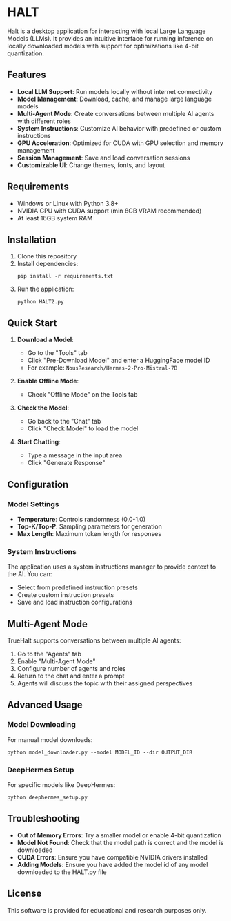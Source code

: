 # HALT
Halt is a desktop application for interacting with local Large Language Models (LLMs). It provides an intuitive interface for running inference on locally downloaded models with support for optimizations like 4-bit quantization.

## Features

- **Local LLM Support**: Run models locally without internet connectivity
- **Model Management**: Download, cache, and manage large language models
- **Multi-Agent Mode**: Create conversations between multiple AI agents with different roles
- **System Instructions**: Customize AI behavior with predefined or custom instructions
- **GPU Acceleration**: Optimized for CUDA with GPU selection and memory management
- **Session Management**: Save and load conversation sessions
- **Customizable UI**: Change themes, fonts, and layout

## Requirements

- Windows or Linux with Python 3.8+
- NVIDIA GPU with CUDA support (min 8GB VRAM recommended)
- At least 16GB system RAM

## Installation

1. Clone this repository
2. Install dependencies:
   ```
   pip install -r requirements.txt
   ```
3. Run the application:
   ```
   python HALT2.py
   ```

## Quick Start

1. **Download a Model**:
   - Go to the "Tools" tab
   - Click "Pre-Download Model" and enter a HuggingFace model ID
   - For example: `NousResearch/Hermes-2-Pro-Mistral-7B`

2. **Enable Offline Mode**:
   - Check "Offline Mode" on the Tools tab

3. **Check the Model**:
   - Go back to the "Chat" tab
   - Click "Check Model" to load the model

4. **Start Chatting**:
   - Type a message in the input area
   - Click "Generate Response"

## Configuration

### Model Settings

- **Temperature**: Controls randomness (0.0-1.0)
- **Top-K/Top-P**: Sampling parameters for generation
- **Max Length**: Maximum token length for responses

### System Instructions

The application uses a system instructions manager to provide context to the AI. You can:
- Select from predefined instruction presets
- Create custom instruction presets
- Save and load instruction configurations

## Multi-Agent Mode

TrueHalt supports conversations between multiple AI agents:

1. Go to the "Agents" tab
2. Enable "Multi-Agent Mode"
3. Configure number of agents and roles
4. Return to the chat and enter a prompt
5. Agents will discuss the topic with their assigned perspectives

## Advanced Usage

### Model Downloading

For manual model downloads:
```
python model_downloader.py --model MODEL_ID --dir OUTPUT_DIR
```

### DeepHermes Setup

For specific models like DeepHermes:
```
python deephermes_setup.py
```

## Troubleshooting

- **Out of Memory Errors**: Try a smaller model or enable 4-bit quantization
- **Model Not Found**: Check that the model path is correct and the model is downloaded
- **CUDA Errors**: Ensure you have compatible NVIDIA drivers installed
- **Adding Models**: Ensure you have added the model id of any model downloaded to the HALT.py file
## License

This software is provided for educational and research purposes only.
